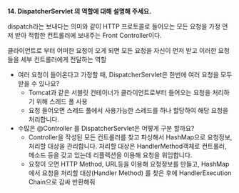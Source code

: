 
**14. DispatcherServlet 의 역할에 대해 설명해 주세요.**

dispatch라는 보내다는 의미와 같이 HTTP 프로토콜로 들어오는 모든 요청을 가정 먼저 받아 적합한 컨트롤러에 보내주는 Front Controller이다.

클라이언트로 부터 어떠한 요청이 오게 되면 모든 요청을 자신이 먼저 받고 이러한 요청들을 세부 컨트롤러에게 전달하는 역할

- 여러 요청이 들어온다고 가정할 때, DispatcherServlet은 한번에 여러 요청을 모두 받을 수 있나요?
    - Tomcat과 같은 서블릿 컨테이너가 클라이언트로부터 들어오는 요청을 처리하기 위해 스레드 풀 사용
    - 요청 들어오면 스레드 풀에서 사용가능한 스레드를 하나 할당하여 해당 요청을 처리합니다.
- 수많은 @Controller 를 DispatcherServlet은 어떻게 구분 할까요?
    - Controller을 작성된 모든 컨트롤러를 찾고 파싱해서 HashMap으로 요청정보, 처리할 대상을 관리합니다. 처리할 대상은 HandlerMethod객체로 컨트롤러, 메소드 등을 갖고 있는데 리플렉션을 이용해 요청을 위임합니다.
    - 요청이 오면 HTTP Method, URL등을 이용해 요청정보를 만들고, HashMap에서 요청을 처리할 대상(Handler Method) 를 찾은 후에 HandlerExecution Chain으로 감싸 반환해줘
